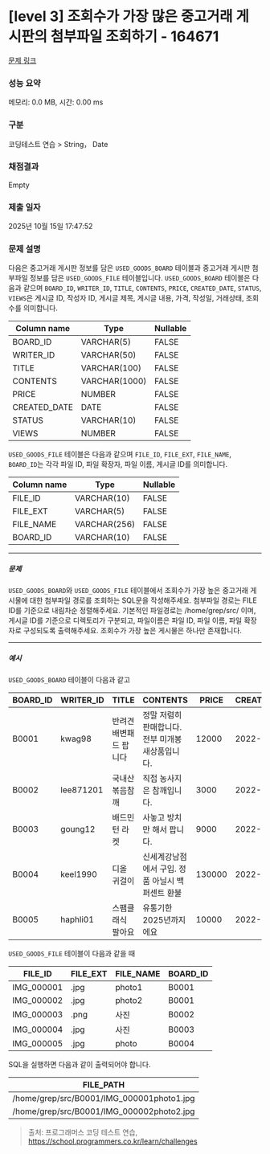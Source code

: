 # [level 3] 조회수가 가장 많은 중고거래 게시판의 첨부파일 조회하기 - 164671 

[문제 링크](https://school.programmers.co.kr/learn/courses/30/lessons/164671) 

### 성능 요약

메모리: 0.0 MB, 시간: 0.00 ms

### 구분

코딩테스트 연습 > String， Date

### 채점결과

Empty

### 제출 일자

2025년 10월 15일 17:47:52

### 문제 설명

<p>다음은 중고거래 게시판 정보를 담은 <code>USED_GOODS_BOARD</code> 테이블과 중고거래 게시판 첨부파일 정보를 담은 <code>USED_GOODS_FILE</code> 테이블입니다. <code>USED_GOODS_BOARD</code> 테이블은 다음과 같으며 <code>BOARD_ID</code>, <code>WRITER_ID</code>, <code>TITLE</code>, <code>CONTENTS</code>, <code>PRICE</code>, <code>CREATED_DATE</code>, <code>STATUS</code>, <code>VIEWS</code>은 게시글 ID, 작성자 ID, 게시글 제목, 게시글 내용, 가격, 작성일, 거래상태, 조회수를 의미합니다.</p>
<table class="table">
        <thead><tr>
<th>Column name</th>
<th>Type</th>
<th>Nullable</th>
</tr>
</thead>
        <tbody><tr>
<td>BOARD_ID</td>
<td>VARCHAR(5)</td>
<td>FALSE</td>
</tr>
<tr>
<td>WRITER_ID</td>
<td>VARCHAR(50)</td>
<td>FALSE</td>
</tr>
<tr>
<td>TITLE</td>
<td>VARCHAR(100)</td>
<td>FALSE</td>
</tr>
<tr>
<td>CONTENTS</td>
<td>VARCHAR(1000)</td>
<td>FALSE</td>
</tr>
<tr>
<td>PRICE</td>
<td>NUMBER</td>
<td>FALSE</td>
</tr>
<tr>
<td>CREATED_DATE</td>
<td>DATE</td>
<td>FALSE</td>
</tr>
<tr>
<td>STATUS</td>
<td>VARCHAR(10)</td>
<td>FALSE</td>
</tr>
<tr>
<td>VIEWS</td>
<td>NUMBER</td>
<td>FALSE</td>
</tr>
</tbody>
      </table>
<p><code>USED_GOODS_FILE</code> 테이블은 다음과 같으며 <code>FILE_ID</code>, <code>FILE_EXT</code>, <code>FILE_NAME</code>, <code>BOARD_ID</code>는 각각 파일 ID, 파일 확장자, 파일 이름, 게시글 ID를 의미합니다.</p>
<table class="table">
        <thead><tr>
<th>Column name</th>
<th>Type</th>
<th>Nullable</th>
</tr>
</thead>
        <tbody><tr>
<td>FILE_ID</td>
<td>VARCHAR(10)</td>
<td>FALSE</td>
</tr>
<tr>
<td>FILE_EXT</td>
<td>VARCHAR(5)</td>
<td>FALSE</td>
</tr>
<tr>
<td>FILE_NAME</td>
<td>VARCHAR(256)</td>
<td>FALSE</td>
</tr>
<tr>
<td>BOARD_ID</td>
<td>VARCHAR(10)</td>
<td>FALSE</td>
</tr>
</tbody>
      </table>
<hr>

<h5>문제</h5>

<p><code>USED_GOODS_BOARD</code>와 <code>USED_GOODS_FILE</code> 테이블에서 조회수가 가장 높은 중고거래 게시물에 대한 첨부파일 경로를 조회하는  SQL문을 작성해주세요. 첨부파일 경로는 FILE ID를 기준으로 내림차순 정렬해주세요. 기본적인 파일경로는 /home/grep/src/ 이며, 게시글 ID를 기준으로 디렉토리가 구분되고, 파일이름은 파일 ID, 파일 이름, 파일 확장자로 구성되도록 출력해주세요. 조회수가 가장 높은 게시물은 하나만 존재합니다.</p>

<hr>

<h5>예시</h5>

<p><code>USED_GOODS_BOARD</code> 테이블이 다음과 같고</p>
<table class="table">
        <thead><tr>
<th>BOARD_ID</th>
<th>WRITER_ID</th>
<th>TITLE</th>
<th>CONTENTS</th>
<th>PRICE</th>
<th>CREATED_DATE</th>
<th>STATUS</th>
<th>VIEWS</th>
</tr>
</thead>
        <tbody><tr>
<td>B0001</td>
<td>kwag98</td>
<td>반려견 배변패드 팝니다</td>
<td>정말 저렴히 판매합니다. 전부 미개봉 새상품입니다.</td>
<td>12000</td>
<td>2022-10-01</td>
<td>DONE</td>
<td>250</td>
</tr>
<tr>
<td>B0002</td>
<td>lee871201</td>
<td>국내산 볶음참깨</td>
<td>직접 농사지은 참깨입니다.</td>
<td>3000</td>
<td>2022-10-02</td>
<td>DONE</td>
<td>121</td>
</tr>
<tr>
<td>B0003</td>
<td>goung12</td>
<td>배드민턴 라켓</td>
<td>사놓고 방치만 해서 팝니다.</td>
<td>9000</td>
<td>2022-10-02</td>
<td>SALE</td>
<td>212</td>
</tr>
<tr>
<td>B0004</td>
<td>keel1990</td>
<td>디올 귀걸이</td>
<td>신세계강남점에서 구입. 정품 아닐시 백퍼센트 환불</td>
<td>130000</td>
<td>2022-10-02</td>
<td>SALE</td>
<td>199</td>
</tr>
<tr>
<td>B0005</td>
<td>haphli01</td>
<td>스팸클래식 팔아요</td>
<td>유통기한 2025년까지에요</td>
<td>10000</td>
<td>2022-10-02</td>
<td>SALE</td>
<td>121</td>
</tr>
</tbody>
      </table>
<p><code>USED_GOODS_FILE</code> 테이블이 다음과 같을 때</p>
<table class="table">
        <thead><tr>
<th>FILE_ID</th>
<th>FILE_EXT</th>
<th>FILE_NAME</th>
<th>BOARD_ID</th>
</tr>
</thead>
        <tbody><tr>
<td>IMG_000001</td>
<td>.jpg</td>
<td>photo1</td>
<td>B0001</td>
</tr>
<tr>
<td>IMG_000002</td>
<td>.jpg</td>
<td>photo2</td>
<td>B0001</td>
</tr>
<tr>
<td>IMG_000003</td>
<td>.png</td>
<td>사진</td>
<td>B0002</td>
</tr>
<tr>
<td>IMG_000004</td>
<td>.jpg</td>
<td>사진</td>
<td>B0003</td>
</tr>
<tr>
<td>IMG_000005</td>
<td>.jpg</td>
<td>photo</td>
<td>B0004</td>
</tr>
</tbody>
      </table>
<p>SQL을 실행하면 다음과 같이 출력되어야 합니다.</p>
<table class="table">
        <thead><tr>
<th>FILE_PATH</th>
</tr>
</thead>
        <tbody><tr>
<td>/home/grep/src/B0001/IMG_000001photo1.jpg</td>
</tr>
<tr>
<td>/home/grep/src/B0001/IMG_000002photo2.jpg</td>
</tr>
</tbody>
      </table>

> 출처: 프로그래머스 코딩 테스트 연습, https://school.programmers.co.kr/learn/challenges